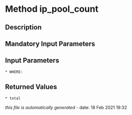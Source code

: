 # Method ip_pool_count

## Description
	

## Mandatory Input Parameters

## Input Parameters
	* WHERE:

## Returned Values
	* total


*this file is automatically generated* - date: 18 Feb 2021 19:32